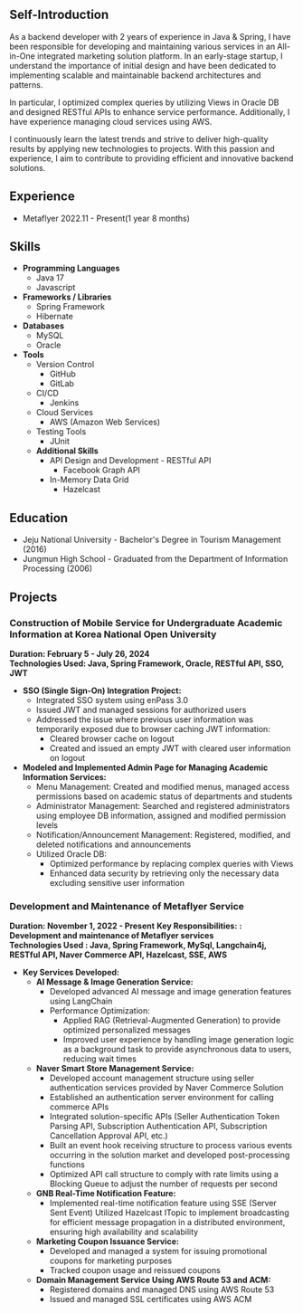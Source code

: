 ## Self-Introduction
As a backend developer with 2 years of experience in Java & Spring, I have been responsible for developing and maintaining various services in an All-in-One integrated marketing solution platform. In an early-stage startup, I understand the importance of initial design and have been dedicated to implementing scalable and maintainable backend architectures and patterns.

In particular, I optimized complex queries by utilizing Views in Oracle DB and designed RESTful APIs to enhance service performance. Additionally, I have experience managing cloud services using AWS.

I continuously learn the latest trends and strive to deliver high-quality results by applying new technologies to projects. With this passion and experience, I aim to contribute to providing efficient and innovative backend solutions.



## Experience
- Metaflyer 2022.11 - Present(1 year 8 months)
## Skills
- **Programming Languages**
    - Java 17
    - Javascript
- **Frameworks / Libraries**
    - Spring Framework
    - Hibernate
- **Databases**
    - MySQL
    - Oracle
- **Tools**
    - Version Control
        - GitHub
        - GitLab
    - CI/CD
        - Jenkins
    - Cloud Services
        - AWS (Amazon Web Services)
    - Testing Tools
        - JUnit
    - **Additional Skills**
        - API Design and Development
              - RESTful API
            - Facebook Graph API
        - In-Memory Data Grid
            - Hazelcast

## Education
- Jeju National University - Bachelor's Degree in Tourism Management (2016)
- Jungmun High School - Graduated from the Department of Information Processing (2006)
## Projects
### Construction of Mobile Service for Undergraduate Academic Information at Korea National Open University
**Duration: February 5 - July 26, 2024**   
**Technologies Used: Java, Spring Framework, Oracle, RESTful API, SSO, JWT**
- **SSO (Single Sign-On) Integration Project:**
    - Integrated SSO system using enPass 3.0
    - Issued JWT and managed sessions for authorized users
    - Addressed the issue where previous user information was temporarily exposed due to browser caching JWT information:
        - Cleared browser cache on logout
        - Created and issued an empty JWT with cleared user information on logout
- **Modeled and Implemented Admin Page for Managing Academic Information Services:**
    - Menu Management: Created and modified menus, managed access permissions based on academic status of departments and students
    - Administrator Management: Searched and registered administrators using employee DB information, assigned and modified permission levels
    - Notification/Announcement Management: Registered, modified, and deleted notifications and announcements
    - Utilized Oracle DB:
        - Optimized performance by replacing complex queries with Views
        - Enhanced data security by retrieving only the necessary data excluding sensitive user information

### Development and Maintenance of Metaflyer Service
**Duration: November 1, 2022 - Present**
**Key Responsibilities: : Development and maintenance of Metaflyer services**   
**Technologies Used : Java, Spring Framework, MySql, Langchain4j, RESTful API, Naver Commerce API, Hazelcast, SSE, AWS**
- **Key Services Developed:**
    - **AI Message & Image Generation Service:**
        - Developed advanced AI message and image generation features using LangChain
        - Performance Optimization:
            - Applied RAG (Retrieval-Augmented Generation) to provide optimized personalized messages
            - Improved user experience by handling image generation logic as a background task to provide asynchronous data to users, reducing wait times
    - **Naver Smart Store Management Service:**
        - Developed account management structure using seller authentication services provided by Naver Commerce Solution
        - Established an authentication server environment for calling commerce APIs
        - Integrated solution-specific APIs (Seller Authentication Token Parsing API, Subscription Authentication API, Subscription Cancellation Approval API, etc.)
        - Built an event hook receiving structure to process various events occurring in the solution market and developed post-processing functions
        - Optimized API call structure to comply with rate limits using a Blocking Queue to adjust the number of requests per second
    - **GNB Real-Time Notification Feature:**
        - Implemented real-time notification feature using SSE (Server Sent Event)
          Utilized Hazelcast ITopic to implement broadcasting for efficient message propagation in a distributed environment, ensuring high availability and scalability
    - **Marketing Coupon Issuance Service:**
        - Developed and managed a system for issuing promotional coupons for marketing purposes
        - Tracked coupon usage and reissued coupons
    - **Domain Management Service Using AWS Route 53 and ACM:**
        - Registered domains and managed DNS using AWS Route 53
        - Issued and managed SSL certificates using AWS ACM
